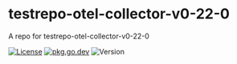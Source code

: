 # testrepo-otel-collector-v0-22-0

A repo for testrepo-otel-collector-v0-22-0

[![License](https://img.shields.io/github/license/seankhliao/testrepo-otel-collector-v0-22-0.svg?style=flat-square)](LICENSE)
[![pkg.go.dev](http://img.shields.io/badge/godoc-reference-blue.svg?style=flat-square)](https://pkg.go.dev/go.seankhliao.com/testrepo-otel-collector-v0-22-0)
![Version](https://img.shields.io/github/v/tag/seankhliao/testrepo-otel-collector-v0-22-0?sort=semver&style=flat-square)
